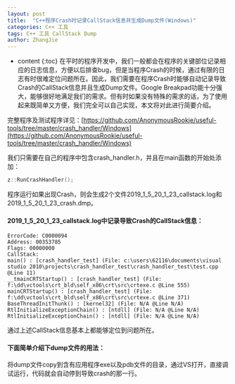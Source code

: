 ```yaml
---
layout: post
title:  "C++程序Crash时记录CallStack信息并生成Dump文件(Windows)"
categories: C++ 工具
tags: C++ 工具 CallStack Dump
author: ZhangJie
---
```


* content
{:toc}
在平时的程序开发中，我们一般都会在程序的关键部位记录相应的日志信息，方便以后排查bug，但是当程序Crash的时候，通过有限的日志有时很难定位问题所在。因此，我们需要在程序Crash时能够自动记录导致Crash的CallStack信息并且生成Dump文件。Google Breakpad功能十分强大，能够很好地满足我们的需求。但有时如果没有特殊的需求的话，为了使用起来既简单又方便，我们完全可以自己实现，本文将对此进行简要介绍。





完整程序及测试程序详见：[https://github.com/AnonymousRookie/useful-tools/tree/master/crash_handler/Windows](https://github.com/AnonymousRookie/useful-tools/tree/master/crash_handler/Windows)

我们只需要在自己的程序中包含crash_handler.h，并且在main函数的开始处添加：
```c
z::RunCrashHandler();
```

程序运行如果出现Crash，则会生成2个文件2019_1_5_20_1_23_callstack.log和2019_1_5_20_1_23_crash.dmp。

#### 2019_1_5_20_1_23_callstack.log中记录导致Crash的CallStack信息：
```
ErrorCode: C0000094
Address: 00353785
Flags: 00000000
CallStack:
main() : [crash_handler_test] (File: c:\users\62116\documents\visual studio 2010\projects\crash_handler_test\crash_handler_test\test.cpp @Line 11)
__tmainCRTStartup() : [crash_handler_test] (File: f:\dd\vctools\crt_bld\self_x86\crt\src\crtexe.c @Line 555)
mainCRTStartup() : [crash_handler_test] (File: f:\dd\vctools\crt_bld\self_x86\crt\src\crtexe.c @Line 371)
BaseThreadInitThunk() : [kernel32] (File: N/A @Line N/A)
RtlInitializeExceptionChain() : [ntdll] (File: N/A @Line N/A)
RtlInitializeExceptionChain() : [ntdll] (File: N/A @Line N/A)
```

通过上述CallStack信息基本上都能够定位到问题所在。

#### 下面简单介绍下dump文件的用法：

将dump文件copy到含有应用程序exe以及pdb文件的目录，通过VS打开，直接调试运行，代码就会自动停到导致crash的那一行。
